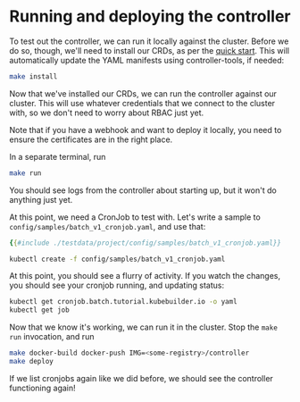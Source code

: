 # Running and deploying the controller

To test out the controller, we can run it locally against the cluster.
Before we do so, though, we'll need to install our CRDs, as per the [quick
start](../TODO.md).  This will automatically update the YAML manifests
using controller-tools, if needed:

```bash
make install
```

Now that we've installed our CRDs, we can run the controller against our
cluster.  This will use whatever credentials that we connect to the
cluster with, so we don't need to worry about RBAC just yet.

Note that if you have a webhook and want to deploy it locally, you need to
ensure the certificates are in the right place. 

In a separate terminal, run

```bash
make run
```

You should see logs from the controller about starting up, but it won't do
anything just yet.

At this point, we need a CronJob to test with.  Let's write a sample to
`config/samples/batch_v1_cronjob.yaml`, and use that:

```yaml
{{#include ./testdata/project/config/samples/batch_v1_cronjob.yaml}}
```

```bash
kubectl create -f config/samples/batch_v1_cronjob.yaml
```

At this point, you should see a flurry of activity.  If you watch the
changes, you should see your cronjob running, and updating status:

```bash
kubectl get cronjob.batch.tutorial.kubebuilder.io -o yaml
kubectl get job
```

Now that we know it's working, we can run it in the cluster. Stop the
`make run` invocation, and run

```bash
make docker-build docker-push IMG=<some-registry>/controller
make deploy
```

If we list cronjobs again like we did before, we should see the controller
functioning again!
